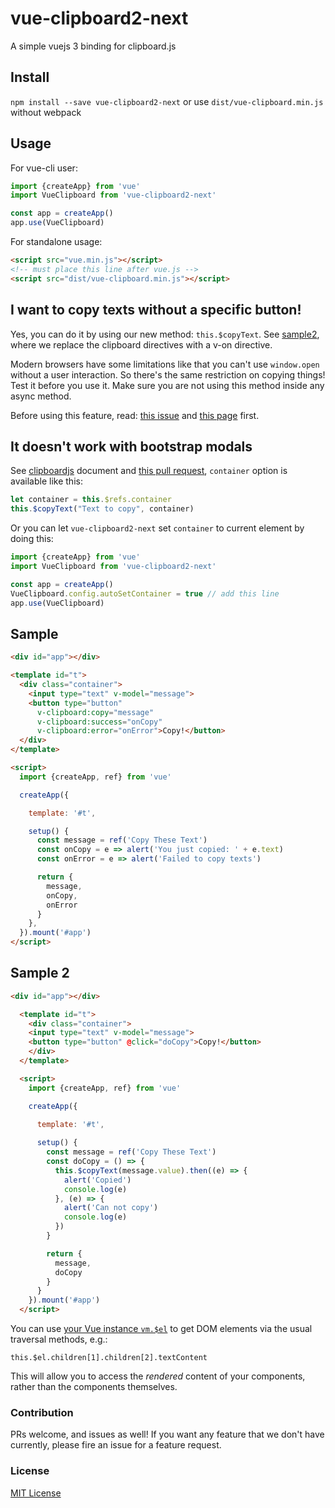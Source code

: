 # vue-clipboard2-next

A simple vuejs 3 binding for clipboard.js

## Install

`npm install --save vue-clipboard2-next` or use `dist/vue-clipboard.min.js` without webpack

## Usage

For vue-cli user:

```javascript
import {createApp} from 'vue'
import VueClipboard from 'vue-clipboard2-next'

const app = createApp()
app.use(VueClipboard)
```

For standalone usage:

```html
<script src="vue.min.js"></script>
<!-- must place this line after vue.js -->
<script src="dist/vue-clipboard.min.js"></script>
```

## I want to copy texts without a specific button!

Yes, you can do it by using our new method: `this.$copyText`. See
[sample2](https://github.com/jiahwa/vue-clipboard2-next/blob/master/samples/sample2.html),
where we replace the clipboard directives with a v-on directive.

Modern browsers have some limitations like that you can't use `window.open` without a user interaction.
So there's the same restriction on copying things! Test it before you use it. Make sure you are not
using this method inside any async method.

Before using this feature, read:
[this issue](https://github.com/zenorocha/clipboard.js/issues/218) and
[this page](https://github.com/zenorocha/clipboard.js/wiki/Known-Limitations) first.

## It doesn't work with bootstrap modals

See [clipboardjs](https://clipboardjs.com/#advanced-usage) document and [this pull request](https://github.com/jiahwa/vue-clipboard2-next/pull/23), `container` option is available like this:

```js
let container = this.$refs.container
this.$copyText("Text to copy", container)
```

Or you can let `vue-clipboard2-next` set `container` to current element by doing this:

```js
import {createApp} from 'vue'
import VueClipboard from 'vue-clipboard2-next'

const app = createApp()
VueClipboard.config.autoSetContainer = true // add this line
app.use(VueClipboard)
```

## Sample

```html
<div id="app"></div>

<template id="t">
  <div class="container">
    <input type="text" v-model="message">
    <button type="button"
      v-clipboard:copy="message"
      v-clipboard:success="onCopy"
      v-clipboard:error="onError">Copy!</button>
  </div>
</template>

<script>
  import {createApp, ref} from 'vue'

  createApp({

    template: '#t',

    setup() {
      const message = ref('Copy These Text')
      const onCopy = e => alert('You just copied: ' + e.text)
      const onError = e => alert('Failed to copy texts')

      return {
        message,
        onCopy,
        onError
      }
    },
  }).mount('#app')
</script>
```

## Sample 2

```html
<div id="app"></div>

  <template id="t">
    <div class="container">
    <input type="text" v-model="message">
    <button type="button" @click="doCopy">Copy!</button>
    </div>
  </template>

  <script>
    import {createApp, ref} from 'vue'

    createApp({

      template: '#t',
      
      setup() {
        const message = ref('Copy These Text')
        const doCopy = () => {
          this.$copyText(message.value).then((e) => {
            alert('Copied')
            console.log(e)
          }, (e) => {
            alert('Can not copy')
            console.log(e)
          })
        }

        return {
          message,
          doCopy
        }
      }
    }).mount('#app')
  </script>

```

You can use [your Vue instance ```vm.$el```](https://vuejs.org/v2/api/#vm-el) to get DOM elements via the usual traversal methods, e.g.:

```this.$el.children[1].children[2].textContent```

This will allow you to access the *rendered* content of your components, rather than the components themselves.

### Contribution

PRs welcome, and issues as well! If you want any feature that we don't have currently,
please fire an issue for a feature request.

### License

[MIT License](https://github.com/jiahwa/vue-clipboard2-next/blob/master/LICENSE)
